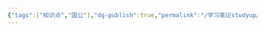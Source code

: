 ```yaml
---
{"tags":["知识点","国公"],"dg-publish":true,"permalink":"/学习笔记studyup/国际公法/封闭性条约/","dgPassFrontmatter":true,"created":"2024-11-05T10:33:22.562+08:00","updated":"2024-11-05T10:33:22.869+08:00"}
---
```


